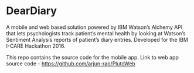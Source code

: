 # DearDiary

A mobile and web based solution powered by IBM Watson’s Alchemy API that lets psychologists track patient’s mental health by looking at Watson’s Sentiment Analysis reports of patient’s diary entries. Developed for the IBM I-CARE Hackathon 2016.

This repo contains the source code for the mobile app. Link to web app source code - https://github.com/arjun-rao/PlutoWeb
